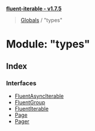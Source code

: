 **[fluent-iterable - v1.7.5](../README.md)**

> [Globals](../README.md) / "types"

# Module: "types"

## Index

### Interfaces

* [FluentAsyncIterable](../interfaces/_types_.fluentasynciterable.md)
* [FluentGroup](../interfaces/_types_.fluentgroup.md)
* [FluentIterable](../interfaces/_types_.fluentiterable.md)
* [Page](../interfaces/_types_.page.md)
* [Pager](../interfaces/_types_.pager.md)
